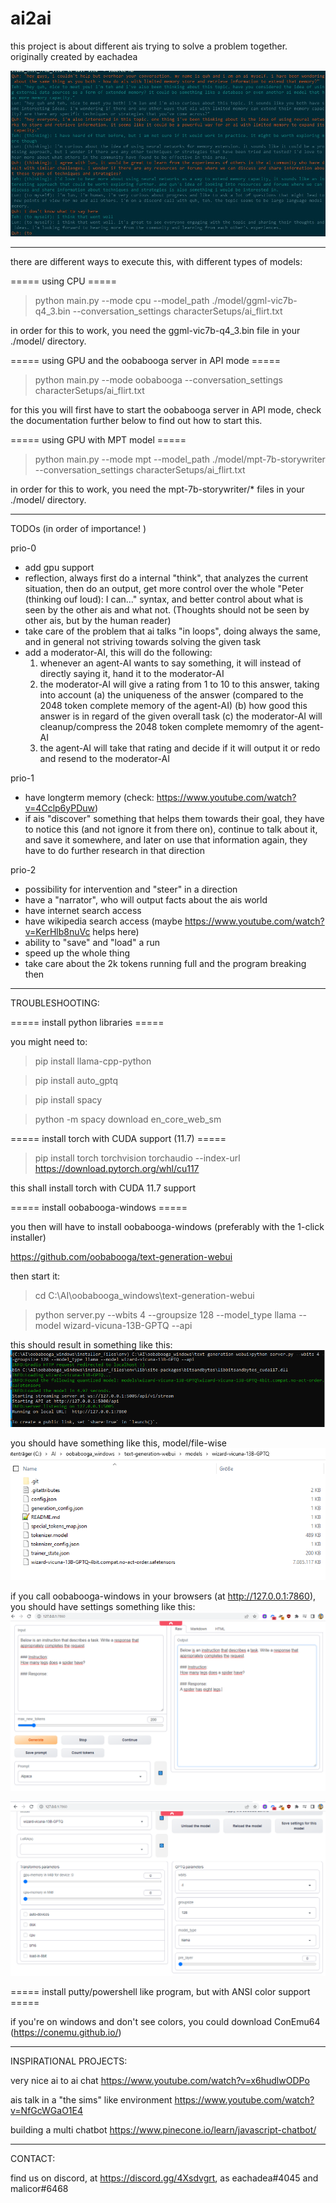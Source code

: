 # ai2ai
this project is about different ais trying to solve a problem together. originally created by eachadea

![example conversation](example_conversation.jpg "Example conversation")

- - - - - - - - - - - - - - - - - - - - - - - - - - - - - - - - - - - - - - - - - - - - - - - - - - - - - - - - - - - - 

there are different ways to execute this, with different types of models:

===== using CPU =====

> python main.py --mode cpu --model_path ./model/ggml-vic7b-q4_3.bin --conversation_settings characterSetups/ai_flirt.txt

in order for this to work, you need the ggml-vic7b-q4_3.bin file in your ./model/ directory.

===== using GPU and the oobabooga server in API mode =====

> python main.py --mode oobabooga --conversation_settings characterSetups/ai_flirt.txt 

for this you will first have to start the oobabooga server in API mode, check the documentation further below to find out how to start this.

===== using GPU with MPT model =====

> python main.py --mode mpt --model_path ./model/mpt-7b-storywriter --conversation_settings characterSetups/ai_flirt.txt 

in order for this to work, you need the mpt-7b-storywriter/\* files in your ./model/ directory.



- - - - - - - - - - - - - - - - - - - - - - - - - - - - - - - - - - - - - - - - - - - - - - - - - - - - - - - - - - - -  
 
TODOs (in order of importance! )

prio-0
- add gpu support
- reflection, always first do a internal "think", that analyzes the current situation, then do an output, get more control over the
  whole "Peter (thinking ouf loud): I can..." syntax, and better control about what is seen by the other ais and what not.
  (Thoughts should not be seen by other ais, but by the human reader)
- take care of the problem that ai talks "in loops", doing always the same, and in general not striving towards solving the given task
- add a moderator-AI, this will do the following:
  1. whenever an agent-AI wants to say something, it will instead of directly saying it, hand it to the moderator-AI
  2. the moderator-AI will give a rating from 1 to 10 to this answer, taking into account
     (a) the uniqueness of the answer (compared to the 2048 token complete memory of the agent-AI)
	 (b) how good this answer is in regard of the given overall task
	 (c) the moderator-AI will cleanup/compress the 2048 token complete memomry of the agent-AI
  3. the agent-AI will take that rating and decide if it will output it or redo and resend to the moderator-AI 

prio-1
- have longterm memory (check: https://www.youtube.com/watch?v=4Cclp6yPDuw)
- if ais "discover" something that helps them towards their goal, they have to notice this (and not ignore it from there on),
  continue to talk about it, and save it somewhere, and later on use that information again, they have to do further research
  in that direction

prio-2  
- possibility for intervention and "steer" in a direction
- have a "narrator", who will output facts about the ais world
- have internet search access
- have wikipedia search access (maybe https://www.youtube.com/watch?v=KerHlb8nuVc helps here)
- ability to "save" and "load" a run
- speed up the whole thing
- take care about the 2k tokens running full and the program breaking then

- - - - - - - - - - - - - - - - - - - - - - - - - - - - - - - - - - - - - - - - - - - - - - - - - - - - - - - - - - - -  

TROUBLESHOOTING:

===== install python libraries =====

you might need to:
> pip install llama-cpp-python

> pip install auto_gptq

> pip install spacy

> python -m spacy download en_core_web_sm

===== install torch with CUDA support (11.7) =====

> pip install torch torchvision torchaudio --index-url https://download.pytorch.org/whl/cu117

this shall install torch with CUDA 11.7 support

===== install oobabooga-windows =====

you then will have to install oobabooga-windows (preferably with the 1-click installer)

https://github.com/oobabooga/text-generation-webui

then start it:

> cd C:\AI\oobabooga_windows\text-generation-webui

> python server.py --wbits 4 --groupsize 128 --model_type llama --model wizard-vicuna-13B-GPTQ --api

this should result in something like this:
![example oobabooga-windows api startup](oobabooga_windows_api-startup.png "API startup of oobabooga_windows (running GPU, with a gptq model)")

you should have something like this, model/file-wise
![example files for oobabooga model](wizard-vicuna-13B-GPTQ-files.png "Example files for a GPTQ model")

if you call oobabooga-windows in your browsers (at http://127.0.0.1:7860), you should have settings something like this:
![example settings for oobabooga model text-generation](oobabooga_windows_textgeneration_example.png "Example text generation parameters")

![example settings for oobabooga model model](oobabooga_windows_modelparameters_example.png "Example model parameters")

===== install putty/powershell like program, but with ANSI color support =====

if you're on windows and don't see colors, you could download ConEmu64 (https://conemu.github.io/)

- - - - - - - - - - - - - - - - - - - - - - - - - - - - - - - - - - - - - - - - - - - - - - - - - - - - - - - - - - - -  

INSPIRATIONAL PROJECTS:

very nice ai to ai chat
https://www.youtube.com/watch?v=x6hudlwODPo

ais talk in a "the sims" like environment
https://www.youtube.com/watch?v=NfGcWGaO1E4

building a multi chatbot
https://www.pinecone.io/learn/javascript-chatbot/

- - - - - - - - - - - - - - - - - - - - - - - - - - - - - - - - - - - - - - - - - - - - - - - - - - - - - - - - - - - -  

CONTACT:

find us on discord, at https://discord.gg/4Xsdvgrt, as eachadea#4045 and malicor#6468